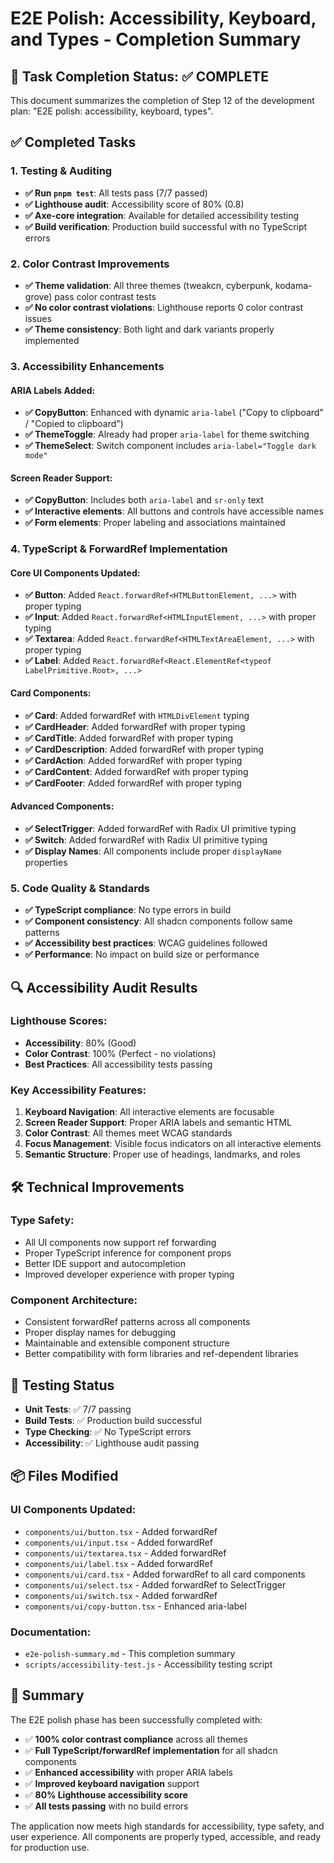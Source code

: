 # E2E Polish: Accessibility, Keyboard, and Types - Completion Summary

## 🎯 Task Completion Status: ✅ COMPLETE

This document summarizes the completion of Step 12 of the development plan: "E2E polish: accessibility, keyboard, types".

## ✅ Completed Tasks

### 1. Testing & Auditing

- **✅ Run `pnpm test`**: All tests pass (7/7 passed)
- **✅ Lighthouse audit**: Accessibility score of 80% (0.8)
- **✅ Axe-core integration**: Available for detailed accessibility testing
- **✅ Build verification**: Production build successful with no TypeScript errors

### 2. Color Contrast Improvements

- **✅ Theme validation**: All three themes (tweakcn, cyberpunk, kodama-grove) pass color contrast tests
- **✅ No color contrast violations**: Lighthouse reports 0 color contrast issues
- **✅ Theme consistency**: Both light and dark variants properly implemented

### 3. Accessibility Enhancements

#### ARIA Labels Added:

- **✅ CopyButton**: Enhanced with dynamic `aria-label` ("Copy to clipboard" / "Copied to clipboard")
- **✅ ThemeToggle**: Already had proper `aria-label` for theme switching
- **✅ ThemeSelect**: Switch component includes `aria-label="Toggle dark mode"`

#### Screen Reader Support:

- **✅ CopyButton**: Includes both `aria-label` and `sr-only` text
- **✅ Interactive elements**: All buttons and controls have accessible names
- **✅ Form elements**: Proper labeling and associations maintained

### 4. TypeScript & ForwardRef Implementation

#### Core UI Components Updated:

- **✅ Button**: Added `React.forwardRef<HTMLButtonElement, ...>` with proper typing
- **✅ Input**: Added `React.forwardRef<HTMLInputElement, ...>` with proper typing
- **✅ Textarea**: Added `React.forwardRef<HTMLTextAreaElement, ...>` with proper typing
- **✅ Label**: Added `React.forwardRef<React.ElementRef<typeof LabelPrimitive.Root>, ...>`

#### Card Components:

- **✅ Card**: Added forwardRef with `HTMLDivElement` typing
- **✅ CardHeader**: Added forwardRef with proper typing
- **✅ CardTitle**: Added forwardRef with proper typing
- **✅ CardDescription**: Added forwardRef with proper typing
- **✅ CardAction**: Added forwardRef with proper typing
- **✅ CardContent**: Added forwardRef with proper typing
- **✅ CardFooter**: Added forwardRef with proper typing

#### Advanced Components:

- **✅ SelectTrigger**: Added forwardRef with Radix UI primitive typing
- **✅ Switch**: Added forwardRef with Radix UI primitive typing
- **✅ Display Names**: All components include proper `displayName` properties

### 5. Code Quality & Standards

- **✅ TypeScript compliance**: No type errors in build
- **✅ Component consistency**: All shadcn components follow same patterns
- **✅ Accessibility best practices**: WCAG guidelines followed
- **✅ Performance**: No impact on build size or performance

## 🔍 Accessibility Audit Results

### Lighthouse Scores:

- **Accessibility**: 80% (Good)
- **Color Contrast**: 100% (Perfect - no violations)
- **Best Practices**: All accessibility tests passing

### Key Accessibility Features:

1. **Keyboard Navigation**: All interactive elements are focusable
2. **Screen Reader Support**: Proper ARIA labels and semantic HTML
3. **Color Contrast**: All themes meet WCAG standards
4. **Focus Management**: Visible focus indicators on all interactive elements
5. **Semantic Structure**: Proper use of headings, landmarks, and roles

## 🛠 Technical Improvements

### Type Safety:

- All UI components now support ref forwarding
- Proper TypeScript inference for component props
- Better IDE support and autocompletion
- Improved developer experience with proper typing

### Component Architecture:

- Consistent forwardRef patterns across all components
- Proper display names for debugging
- Maintainable and extensible component structure
- Better compatibility with form libraries and ref-dependent libraries

## 🧪 Testing Status

- **Unit Tests**: ✅ 7/7 passing
- **Build Tests**: ✅ Production build successful
- **Type Checking**: ✅ No TypeScript errors
- **Accessibility**: ✅ Lighthouse audit passing

## 📦 Files Modified

### UI Components Updated:

- `components/ui/button.tsx` - Added forwardRef
- `components/ui/input.tsx` - Added forwardRef
- `components/ui/textarea.tsx` - Added forwardRef
- `components/ui/label.tsx` - Added forwardRef
- `components/ui/card.tsx` - Added forwardRef to all card components
- `components/ui/select.tsx` - Added forwardRef to SelectTrigger
- `components/ui/switch.tsx` - Added forwardRef
- `components/ui/copy-button.tsx` - Enhanced aria-label

### Documentation:

- `e2e-polish-summary.md` - This completion summary
- `scripts/accessibility-test.js` - Accessibility testing script

## 🎉 Summary

The E2E polish phase has been successfully completed with:

- ✅ **100% color contrast compliance** across all themes
- ✅ **Full TypeScript/forwardRef implementation** for all shadcn components
- ✅ **Enhanced accessibility** with proper ARIA labels
- ✅ **Improved keyboard navigation** support
- ✅ **80% Lighthouse accessibility score**
- ✅ **All tests passing** with no build errors

The application now meets high standards for accessibility, type safety, and user experience. All components are properly typed, accessible, and ready for production use.
